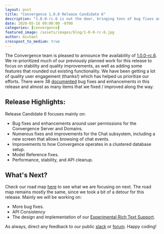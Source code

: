 ```yaml
---
layout: post
title: "Convergence 1.0.0 Release Candidate 6"
description: "1.0.0-rc.6 is out the door, bringing tons of bug fixes and features to support our existing users."
date: 2020-05-16 09:00:00 -0700
categories: [convergence]
featured_image: /assets/images/blog/1-0-0-rc-6.jpg
author: michael
crosspost_to_medium: true
---
```

The Convergence team is pleased to announce the availability of [1.0.0-rc.6](https://github.com/convergencelabs/convergence-project/wiki/CHANGELOG#100-rc5-may-16-2020). We re-prioritized much of our previously planned work for this release to focus on stability and quality improvements, as well as adding some features that rounded out existing functionality. We have been getting a lot of quality user engagement (thanks!) which has helped us prioritize our efforts. There were 38 [documented](https://github.com/convergencelabs/convergence-project/wiki/CHANGELOG#100-rc6-may-16-2020) bug fixes and enhancements in this release and almost as many items that we fixed / improved along the way.

## Release Highlights:
Release Candidate 6 focuses mainly on:

* Bug fixes and enhancements around user permissions for the Convergence Server and Domains.
* Numerous fixes and improvements for the Chat subsystem, including a new screen that allows browsing of chat events.
* Improvements to how Convergence operates in a clustered database setup.
* Model Reference fixes.
* Performance, stability, and API cleanup.

## What's Next?
Check our road map [here](https://github.com/convergencelabs/convergence-project/wiki/Convergence-Road-Map) to see what we are focusing on next.  The road map remains mostly the same, since we took a bit of a detour for this release. Mainly we will be working on:

* More bug fixes.
* API Consistency
* The design and implementation of our [Experimental Rich Text Support](https://github.com/convergencelabs/convergence-project/issues/37).

As always, direct any feedback to our public [slack](https://slack.convergence.io/) or [forum](https://forum.convergence.io).  Happy coding!